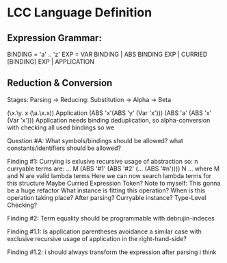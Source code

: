 # LCC Language Definition

## Expression Grammar:

BINDING = 'a' .. 'z'
EXP = VAR BINDING | ABS BINDING EXP | CURRIED [BINDING] EXP | APPLICATION 

## Reduction & Conversion

Stages: Parsing -> Reducing: Substitution -> Alpha -> Beta

(\x.\y. x (\a.\x.x))
Application (ABS 'x'(ABS 'y' (Var 'x'))) (ABS 'a' (ABS 'x' (Var 'x')))
Application needs binding deduplication, so alpha-conversion with checking all used bindings
so we 

Question #A: What symbols/bindings should be allowed? what constants/identifiers should be allowed? 

Finding #1: Currying is exlusive recursive usage of abstraction so: 
n curryable terms are: 
... M (ABS '#1' (ABS '#2' (... (ABS '#n')))) N ...
where M and N are valid lambda terms
Here we can now search lambda terms for this structure
Maybe Curried Expression Token?
Note to myself: This gonna be a huge refactor
What instance is fitting this operation? When is this operation taking place? After parsing?
Curryable instance? Type-Level Checking?

Finding #2: Term equality should be programmable with debrujin-indeces

Finding #1.1: Is application parentheses avoidance a similar case with exclusive recursive usage of application in the right-hand-side?

Finding #1.2: i should always transform the expression after parsing i think
